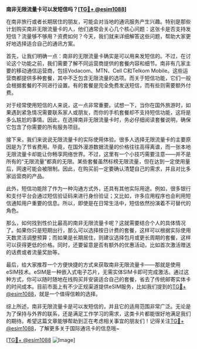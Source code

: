 **南非无限流量卡可以发短信吗？[[TG💪+ @esim1088](https://t.me/s/esim1088)]**

在南非旅行或者长期居住的朋友，可能会对当地的通讯服务产生兴趣。特别是那些计划购买南非无限流量卡的人，他们通常会关心几个核心问题：这张卡是否支持发短信？流量够不够用？资费如何？今天，我们就来详细解答这些问题，帮助大家更好地选择适合自己的通讯方案。

首先，让我们明确一点：南非的无限流量卡确实是可以用来发短信的。不过，在讨论这个功能之前，我们需要了解不同运营商提供的套餐内容和细节。南非有几家主要的移动通信运营商，包括Vodacom、MTN、Cell C和Telkom Mobile。这些运营商都提供多种套餐，其中不乏包含无限流量的选项。而关于短信功能，它们一般会根据套餐的不同进行设置。有的套餐是完全免费发送短信，而有些则需要额外付费。

对于经常使用短信的人来说，这一点非常重要。试想一下，当你在国外旅游时，如果遇到紧急情况需要联系家人或朋友，而你的手机套餐却不支持短信功能，这将是多么尴尬的事情。因此，在选择南非无限流量卡时，务必仔细阅读套餐说明，确保它包含了你需要的所有服务项目。

接下来，我们来说说无限流量卡的实际使用体验。很多人选择无限流量卡的主要原因是为了节省费用。毕竟，在国外漫游数据流量的价格往往高得离谱，而一张本地无限流量卡却能让你畅享网络世界。不过，这里有一个小技巧需要注意——并不是所有的“无限流量”都真的无限。某些套餐虽然标榜无限流量，但在达到一定使用量后，网速可能会被限制。因此，在购买前一定要确认清楚自己的需求，并且对比多家运营商的产品。

此外，短信功能除了作为一种沟通方式外，还具有其他实际用途。例如，很多银行和支付平台会通过短信验证码来进行身份验证；又比如，许多应用程序也会利用短信通知用户重要的信息。所以，即使是在日常生活中，短信依然扮演着不可替代的角色。

那么，如何找到性价比最高的南非无限流量卡呢？这就需要结合个人的具体情况了。如果你只是短期出行，那么可以选择按日计费的套餐，这样可以根据实际使用天数灵活调整预算；而如果是长期居住，则建议选择包月或更长周期的套餐，这样可以获得更低的价格。同时，还要留意是否有额外的优惠活动，比如首次激活赠送的话费或者流量奖励等。

最后，给大家推荐一个方便快捷的方式来获取南非无限流量卡——那就是使用eSIM技术。eSIM是一种嵌入式电子芯片，无需实体SIM卡即可完成激活。通过这种方式，你可以随时随地在线购买并安装适合自己的套餐，省去了传统邮寄实体卡的时间成本。目前市面上有不少正规渠道提供eSIM服务，比如我们提到的[TG💪+ @esim1088](https://t.me/s/esim1088)，就是一个值得信赖的选择。

综上所述，南非无限流量卡是可以发短信的，并且它的适用范围非常广泛。无论是为了保持与外界的联系，还是满足工作学习的需求，这类卡片都能很好地满足我们的期待。希望这篇文章能够帮助到正在考虑相关事宜的朋友们！记得关注[TG💪+ @esim1088](https://t.me/s/esim1088)，了解更多关于国际通讯卡的信息哦~

[[TG💪+ @esim1088](https://t.me/s/esim1088) ![Image](https://i.postimg.cc/4NQfJmqS/Snipaste-2025-05-13-00-14-12.png)]